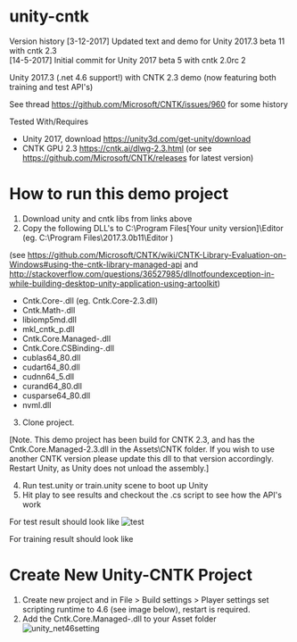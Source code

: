 # unity-cntk

Version history
[3-12-2017] Updated text and demo for Unity 2017.3 beta 11 with cntk 2.3  
[14-5-2017] Initial commit for Unity 2017 beta 5 with cntk 2.0rc 2  

Unity 2017.3 (.net 4.6 support!) with CNTK 2.3 demo (now featuring both training and test API's)

See thread https://github.com/Microsoft/CNTK/issues/960 for some history 

Tested With/Requires
- Unity 2017, download https://unity3d.com/get-unity/download
- CNTK GPU 2.3 https://cntk.ai/dlwg-2.3.html (or see https://github.com/Microsoft/CNTK/releases for latest version)

# How to run this demo project
1) Download unity and cntk libs from links above
2) Copy the following DLL's to C:\Program Files\[Your unity version]\Editor    (eg. C:\Program Files\2017.3.0b11\Editor )

(see https://github.com/Microsoft/CNTK/wiki/CNTK-Library-Evaluation-on-Windows#using-the-cntk-library-managed-api 
and http://stackoverflow.com/questions/36527985/dllnotfoundexception-in-while-building-desktop-unity-application-using-artoolkit)

  - Cntk.Core-<VERSION>.dll (eg. Cntk.Core-2.3.dll)
  - Cntk.Math-<VERSION>.dll
  - libiomp5md.dll
  - mkl_cntk_p.dll
  - Cntk.Core.Managed-<VERSION>.dll
  - Cntk.Core.CSBinding-<VERSION>.dll
  - cublas64_80.dll
  - cudart64_80.dll
  - cudnn64_5.dll
  - curand64_80.dll
  - cusparse64_80.dll
  - nvml.dll
  
3) Clone project. 

[Note. This demo project has been build for CNTK 2.3, and has the Cntk.Core.Managed-2.3.dll in the Assets\CNTK folder. If you wish to use another CNTK version please update this dll to that version accordingly. Restart Unity, as Unity does not unload the assembly.]

4) Run test.unity or train.unity scene to boot up Unity
5) Hit play to see results and checkout the .cs script to see how the API's work

For test result should look like
![test](https://cloud.githubusercontent.com/assets/6376127/26030649/fb312fd4-3858-11e7-8e1d-947ac4d7e965.png)

For training result should look like



# Create New Unity-CNTK Project
1) Create new project and in File > Build settings > Player settings set scripting runtime to 4.6 (see image below), restart is required.
2) Add the Cntk.Core.Managed-<VERSION>.dll to your Asset folder
![unity_net46setting](https://user-images.githubusercontent.com/6376127/33528346-0ba4aeb2-d85f-11e7-81fa-9ed0d8113612.png)

